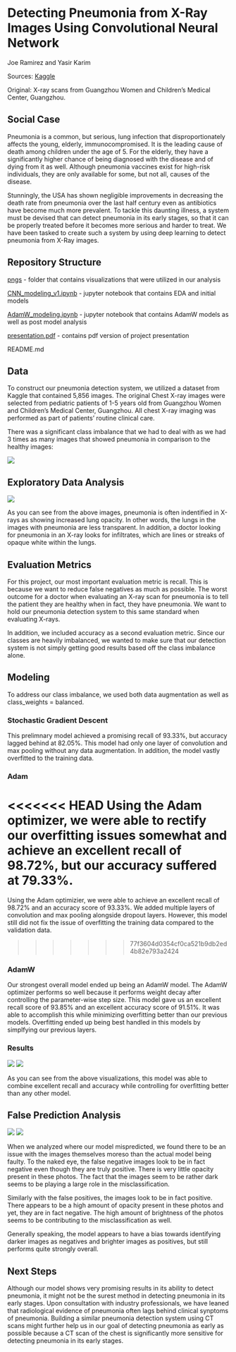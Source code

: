 # Detecting Pneumonia from X-Ray Images Using Convolutional Neural Network

Joe Ramirez and Yasir Karim

Sources: [Kaggle](https://www.kaggle.com/paultimothymooney/chest-xray-pneumonia)

Original: X-ray scans from Guangzhou Women and Children’s Medical Center, Guangzhou.

## Social Case

Pneumonia is a common, but serious, lung infection that disproportionately affects the young, elderly, immunocompromised. It is the leading cause of death among children under the age of 5. For the elderly, they have a significantly higher chance of being diagnosed with the disease and of dying from it as well. Although pneumonia vaccines exist for high-risk individuals, they are only available for some, but not all, causes of the disease.

Stunningly, the USA has shown negligible improvements in decreasing the death rate from pneumonia over the last half century even as antibiotics have become much more prevalent. To tackle this daunting illness, a system must be devised that can detect pneumonia in its early stages, so that it can be properly treated before it becomes more serious and harder to treat. We have been tasked to create such a system by using deep learning to detect pneumonia from X-Ray images.

## Repository Structure

[pngs](https://github.com/Sonora27/pneumonia_image_classification/tree/master/PNG) - folder that contains visualizations that were utilized in our analysis

[CNN_modeling_v1.ipynb](https://github.com/Sonora27/pneumonia_image_classification/blob/master/CNN_modelling_v1.ipynb) - jupyter notebook that contains EDA and initial models

[AdamW_modeling.ipynb](https://github.com/Sonora27/pneumonia_image_classification/blob/master/AdamW_modeling.ipynb) - jupyter notebook that contains AdamW models as well as post model analysis

[presentation.pdf](https://github.com/Sonora27/pneumonia_image_classification/blob/master/Presentation.pdf) - contains pdf version of project presentation

README.md


## Data

To construct our pneumonia detection system, we utilized a dataset from Kaggle that contained 5,856 images. The original Chest X-ray images were selected from pediatric patients of 1-5 years old from Guangzhou Women and Children’s Medical Center, Guangzhou. All chest X-ray imaging was performed as part of patients’ routine clinical care.

There was a significant class imbalance that we had to deal with as we had 3 times as many images that showed pneumonia in comparison to the healthy images:

<img src="https://raw.githubusercontent.com/Sonora27/pneumonia_image_classification/master/PNG/pneumonia_imbalance.png">

## Exploratory Data Analysis

<img src="https://raw.githubusercontent.com/Sonora27/pneumonia_image_classification/master/PNG/x-ray_scans.png">

As you can see from the above images, pneumonia is often indentified in X-rays as showing increased lung opacity. In other words, the lungs in the images with pneumonia are less transparent. In addition, a doctor looking for pneumonia in an X-ray looks for infiltrates, which are lines or streaks of opaque white within the lungs.

## Evaluation Metrics

For this project, our most important evaluation metric is recall. This is because we want to reduce false negatives as much as possible. The worst outcome for a doctor when evaluating an X-ray scan for pneumonia is to tell the patient they are healthy when in fact, they have pneumonia. We want to hold our pneumonia detection system to this same standard when evaluating X-rays.

In addition, we included accuracy as a second evaluation metric. Since our classes are heavily imbalanced, we wanted to make sure that our detection system is not simply getting good results based off the class imbalance alone. 

## Modeling

To address our class imbalance, we used both data augmentation as well as class_weights = balanced.

### Stochastic Gradient Descent

This prelimnary model achieved a promising recall of 93.33%, but accuracy lagged behind at 82.05%. This model had only one layer of convolution and max pooling without any data augmentation. In addition, the model vastly overfitted to the training data.

### Adam

<<<<<<< HEAD
Using the Adam optimizer, we were able to rectify our overfitting issues somewhat and achieve an excellent recall of 98.72%, but our accuracy suffered at 79.33%.
=======
Using the Adam optimizier, we were able to achieve an excellent recall of 98.72% and an accuracy score of 93.33%. We added multiple layers of convolution and max pooling alongside dropout layers. However, this model still did not fix the issue of overfitting the training data compared to the validation data.
>>>>>>> 77f3604d0354cf0ca521b9db2ed4b82e793a2424

### AdamW

Our strongest overall model ended up being an AdamW model. The AdamW optimizer performs so well because it performs weight decay after controlling the parameter-wise step size. This model gave us an excellent recall score of 93.85% and an excellent accuracy score of 91.51%. It was able to accomplish this while minimizing overfitting better than our previous models. Overfitting ended up being best handled in this models by simplfying our previous layers.

### Results

<img src="https://raw.githubusercontent.com/Sonora27/pneumonia_image_classification/master/PNG/confusion_matrix.png">

<img src="https://raw.githubusercontent.com/Sonora27/pneumonia_image_classification/master/PNG/adamw.png">

As you can see from the above visualizations, this model was able to combine excellent recall and accuracy while controlling for overfitting better than any other model.

## False Prediction Analysis
<img src="https://raw.githubusercontent.com/Sonora27/pneumonia_image_classification/master/PNG/false_negatives.png">
<img src="https://raw.githubusercontent.com/Sonora27/pneumonia_image_classification/master/PNG/false_positives.png">

When we analyzed where our model mispredicted, we found there to be an issue with the images themselves moreso than the actual model being faulty. To the naked eye, the false negative images look to be in fact negative even though they are truly positive. There is very little opacity present in these photos. The fact that the images seem to be rather dark seems to be playing a large role in the misclassification.

Similarly with the false positives, the images look to be in fact positive. There appears to be a high amount of opacity present in these photos and yet, they are in fact negative.  The high amount of brightness of the photos seems to be contributing to the misclassification as well.

Generally speaking, the model appears to have a bias towards identifying darker images as negatives and brighter images as positives, but still performs quite strongly overall.

## Next Steps

Although our model shows very promising results in its ability to detect pneumonia, it might not be the surest method in detecting pneumonia in its early stages. Upon consultation with industry professionals, we have leaned that radiological evidence of pneumonia often lags behind clinical synptoms of pneumonia. Building a similar pneumonia detection system using CT scans might further help us in our goal of detecting pneumonia as early as possible because a CT scan of the chest is significantly more sensitive for detecting pneumonia in its early stages.


